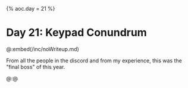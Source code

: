 {%
aoc.day = 21
%}

# Day 21: Keypad Conundrum

@:embed(/inc/noWriteup.md)

From all the people in the discord and from my experience, this was the "final boss" of this year.

@:@